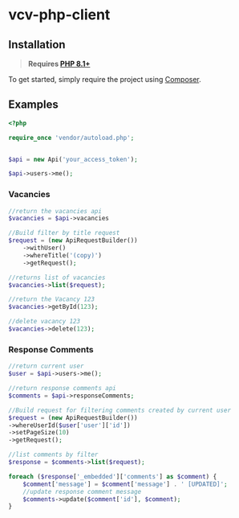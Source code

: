 # vcv-php-client

## Installation
> **Requires [PHP 8.1+](https://php.net/releases/)**

To get started, simply require the project using [Composer](https://getcomposer.org).
## Examples

```php
<?php

require_once 'vendor/autoload.php';


$api = new Api('your_access_token');

$api->users->me();
```

### Vacancies

```php
//return the vacancies api
$vacancies = $api->vacancies

//Build filter by title request
$request = (new ApiRequestBuilder())
    ->withUser()
    ->whereTitle('(copy)')
    ->getRequest();

//returns list of vacancies
$vacancies->list($request);

//return the Vacancy 123
$vacancies->getById(123);

//delete vacancy 123
$vacancies->delete(123);
```

### Response Comments

```php
//return current user 
$user = $api->users->me();

//return response comments api
$comments = $api->responseComments;

//Build request for filtering comments created by current user
$request = (new ApiRequestBuilder())
->whereUserId($user['user']['id'])
->setPageSize(10)
->getRequest();

//list comments by filter
$response = $comments->list($request);

foreach ($response['_embedded']['comments'] as $comment) {
    $comment['message'] = $comment['message'] . ' [UPDATED]';
    //update response comment message
    $comments->update($comment['id'], $comment);
}
```

